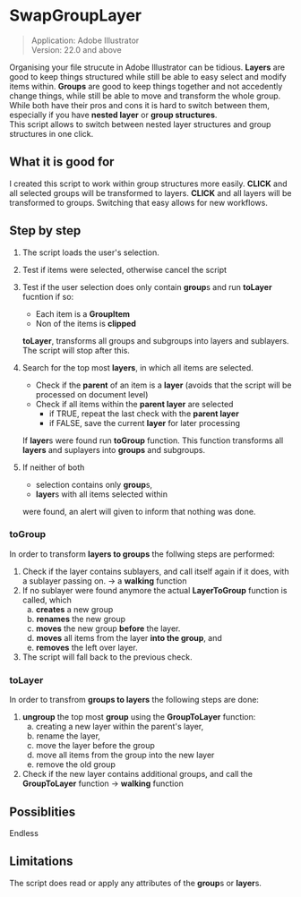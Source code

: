 # SwapGroupLayer
>Application: Adobe Illustrator<br>
Version: 22.0 and above

Organising your file strucute in Adobe Illustrator can be tidious. **Layers** are good to keep things structured while still be able to easy select and modify items within. **Groups** are good to keep things together and not accedently change things, while still be able to move and transform the whole group. While both have their pros and cons it is hard to switch between them, especially if you have **nested layer** or **group structures**. <br>
This script allows to switch between nested layer structures and group structures in one click.

## What it is good for
I created this script to work within group structures more easily. **CLICK** and all selected groups will be transformed to layers. **CLICK** and all layers will be transformed to groups. Switching that easy allows for new workflows.

## Step by step
1. The script loads the user's selection.
2. Test if items were selected, otherwise cancel the script
3. Test if the user selection does only contain **group**s and run **toLayer** fucntion if so: 
    * Each item is a **GroupItem**
    * Non of the items is **clipped**
    
    **toLayer**, transforms all groups and subgroups into layers and sublayers.
    <br>The script will stop after this.
4. Search for the top most **layers**, in which all items are selected.
    * Check if the **parent** of an item is a **layer** (avoids that the script will be processed on document level)
    * Check if all items within the **parent layer** are selected
      * if TRUE, repeat the last check with the **parent layer**
      * if FALSE, save the current **layer** for later processing
    
    If **layer**s were found run **toGroup** function. This function transforms all **layers** and suplayers into **groups** and subgroups.
5. If neither of both
    * selection contains only **group**s,
    * **layer**s with all items selected within
    
    were found, an alert will given to inform that nothing was done.

### toGroup
In order to transform **layers to groups** the follwing steps are performed:
1. Check if the layer contains sublayers, and call itself again if it does, with a sublayer passing on. -> a **walking** function
2. If no sublayer were found anymore the actual **LayerToGroup** function is called, which
    <br>&nbsp; a. **creates** a new group
    <br>&nbsp; b. **renames** the new group
    <br>&nbsp; c. **moves** the new group **before** the layer.
    <br>&nbsp; d. **moves** all items from the layer **into the group**, and
    <br>&nbsp; e. **removes** the left over layer.
3. The script will fall back to the previous check.

### toLayer
In order to transfrom **groups to layers** the following steps are done:
1. **ungroup** the top most **group** using the **GroupToLayer** function:
<br>&nbsp; a. creating a new layer within the parent's layer,
<br>&nbsp; b. rename the layer,
<br>&nbsp; c. move the layer before the group
<br>&nbsp; d. move all items from the group into the new layer
<br>&nbsp; e. remove the old group
2. Check if the new layer contains additional groups, and call the **GroupToLayer** function -> **walking** function

## Possiblities
Endless

## Limitations
The script does read or apply any attributes of the **group**s or **layer**s.
